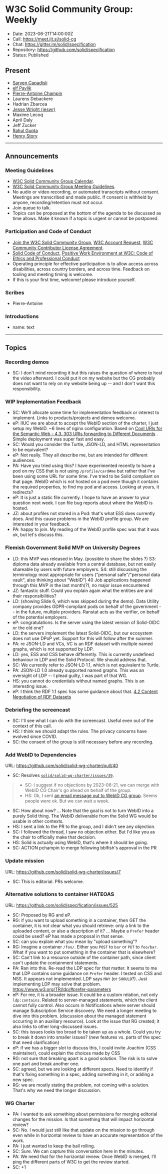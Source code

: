 # W3C Solid Community Group: Weekly

* Date: 2023-06-21T14:00:00Z
* Call: https://meet.jit.si/solid-cg
* Chat: https://gitter.im/solid/specification
* Repository: https://github.com/solid/specification
* Status: Published

## Present
* [Sarven Capadisli](https://csarven.ca/#i)
* [elf Pavlik](https://elf-pavlik.hackers4peace.net)
* [Pierre-Antoine Champin](https://solid.champin.net/pa/profile/card#me)
* Laurens Debackere
* Hadrian Zbarcea
* [Jesse Wright (jeswr)](https://www.jeswr.org/#me)
* Maxime Lecoq
* April Daly
* Jeff Zucker
* [Rahul Gupta](https://cxres.pages.dev/profile#i)
* [Henry Story](https://bblfish.net/people/henry/card#me)
---

## Announcements

### Meeting Guidelines
* [W3C Solid Community Group Calendar](https://www.w3.org/groups/cg/solid/calendar).
* [W3C Solid Community Group Meeting Guidelines](https://github.com/solid/specification/blob/main/meetings/README.md).
* No audio or video recording, or automated transcripts without consent. Meetings are transcribed and made public. If consent is withheld by anyone, recording/retention must not occur.
* Join queue to talk.
* Topics can be proposed at the bottom of the agenda to be discussed as time allows. Make it known if a topic is urgent or cannot be postponed.

### Participation and Code of Conduct
* [Join the W3C Solid Community Group](https://www.w3.org/community/solid/join), [W3C Account Request](http://www.w3.org/accounts/request), [W3C Community Contributor License Agreement](https://www.w3.org/community/about/agreements/cla/).
* [Solid Code of Conduct](https://github.com/solid/process/blob/main/code-of-conduct.md), [Positive Work Environment at W3C: Code of Ethics and Professional Conduct](https://www.w3.org/Consortium/cepc/)
* Operating principle for effective participation is to allow access across disabilities, across country borders, and across time. Feedback on tooling and meeting timing is welcome.
* If this is your first time, welcome! please introduce yourself.


### Scribes
* Pierre-Antoine

### Introductions
* name: text

---


## Topics

### Recording demos
* SC: I don't mind recording it but this raises the question of where to host the video afterward. I could put it on my website but the CG probably does not want to rely on my website being up -- and I don't want this responsibility.

### WIP Implementation Feedback
* SC: We'll allocate some time for implementation feedback or interest to implement. Links to products/projects and demos welcome.
* eP: IIUC we are about to accept the WebID section of the charter, I just setup my WebID. ~6 lines of nginx configuration. Based on [Cool URIs for the Semantic Web - 4.3. 303 URIs forwarding to Different Documents](https://www.w3.org/TR/cooluris/#r303uri) . Simple deployment was super fast and easy.
* SC: Would you consider the Turtle, JSON-LD, and HTML representation to be equivalent?
* eP: Not really. They all describe me, but are intended for different audiences.
* PA: Have you tried using this? I have experimented recently to have a pod on my CSS that is not using `/profile/card#me` but rather that I've been using some URL for some time. I've tried to be Solid compliant on that page. WebID which is not hosted on a pod even though it contains the required properties, to find my pod and access. Looking at yours, it redirects?
* eP: It is just a static file currently. I hope to have an answer to your question next week. I can file bug reports about where the WebID is hosted.
* JZ: about profiles not stored in a Pod: that's what ESS does currently does. And this cause problems in the WebID profile group. We are interested in your feedback.
* PA: happy to join. My reading of the WebID profile spec was that it was ok, but let's discuss this.

### Flemish Government Solid MVP on University Degrees

* LD: this MVP was released in May.
    (possible to share the slides ?)
    S3: diploma data already available from a central database, but not easily shareable by users with future employers.
    S4: still discussing the terminology most appropriate for users ("personal safe"/"personal data vault", also thinking about "WebID")
    40 Job applications happened through this MVP in the last month(?), no major issue encountered
* JZ: fantastic stuff. Could you explain again what the entities are and their responsibilities?
* LD: (showing Slide 6, which was skipped during the demo). Data Utility company provides GDPR-compliant pods on behalf of the government -- in the future, multiple providers. Ranstat acts as the verifier, on behalf of the potential employers.
* eP: congratulations. Is the server using the latest version of Solid-OIDC or the old one?
* LD: the servers implement the latest Solid-OIDC, but our ecosystem does not use DPoP yet. Support for this will follow after the summer.
* PA: re JSON-LD and VCs, VC is an RDF dataset with multiple named graphs, which is not supported by LDP.
* LD: yes, ESS and CSS behave differently. This is currently undefined behaviour in LDP and the Solid Protocol. We should address that.
* SC: We currently refer to JSON-LD 1.1, which is not equivalent to Turtle.
* PA: JSON-LD 1.0 already supported named graphs. This was an oversight of LDP -- I plead guilty, I was part of that WG.
* HS: you cannot do credentials without named graphs. This is an interesting issue.
* eP: I think the RDF 1.1 spec has some guidance about that. [4.2 Content Negotiation of RDF Datasets](https://www.w3.org/TR/rdf11-concepts/#section-dataset-conneg)

### Debriefing the screencast

* SC: I'll see what I can do with the screencast. Useful even out of the context of this call.
* HS: I think we should adapt the rules. The privacy concerns have evolved since COVID.
* SC: the consent of the group is still necessary before any recording. 


### Add WebID to Dependencies
URL: https://github.com/solid/solid-wg-charter/pull/40

* SC: Resolves [`solid/solid-wg-charter/issues/39`](https://github.com/solid/solid-wg-charter/issues/39).
>* SC: I suggest if no objections by 2023-06-21, we can merge with WebID CG Chair's go ahead on behalf of the group.
>* HS: Ok, I sent [an email message out to WebID CG group](https://lists.w3.org/Archives/Public/public-webid/2023Jun/0001.html). Seems people were ok. But we can wait a week.
* SC: How about now?
  ... Note that the goal is not to turn WebID into a purely Solid thing. The WebID deliverable from the Solid WG would be usable in other contexts.
* HS: I sent a link to the PR to the group, and I didn't see any objection.
* SC: I followed the thread, I saw no objection either. But I'd like you as the chair to officially make that decision.
* HS: Solid is actually using WebID, that's where it should be going.
* SC: ACTION pchampin to merge following bblfish's approval in the PR


### Update mission
URL: https://github.com/solid/solid-wg-charter/issues/7

* SC: This is editorial. PRs welcome.


### Alternative solutions to container HATEOAS
URL: https://github.com/solid/specification/issues/525

* SC: Proposed by RG and eP.
* RG: if you want to upload something in a container, then GET the container, it is not clear what you should retrieve: only a link to the uploaded content, or also a description of it?
  ... Maybe a `Prefer` header could be used? eP has made a proposal in that sense.
* SC: can you explain what you mean by "upload something"?
* RG: Imagine a container `/foo/`. Either you `POST` to `bar` or `PUT` to `foo/bar`. What if you want to put something in the container that is elsewhere?
* SC: Can't link to a resource outside of the container path, since client can't update the containment statements.
* PA: Ran into this. Re-read the LDP spec for that matter. It seems to me that LDP contains some guidance on `Prefer` header. I tested on CSS and NSS. It appears not implemented. LDP says `MAY` (or `SHOULD`?). Just implementing LDP may solve that problem. https://www.w3.org/TR/ldp/#prefer-parameters
* eP: For me, it is a broader issue. It could be a custom relation, not only `ldp:contains`. Related to server-managed statements, which the client cannot fully control. Also occurs in Notifications where server should manage Subscription Service discovery. We need a longer meeting to dive into this problem. (discussion about the managed statement occurring in an auxiliary resource). Look at the issue that RG created; it also links to other long-discussed issues.
* SC: this issues looks too broad to be taken up as a whole. Could you try to break it down into smaller issues? (new features vs. parts of the spec that need clarification)
* eP: if we has a bigger slot to discuss this, I could invite Joachim (CSS maintainer), could explain the choices made by CSS
* RG: not sure that breaking apart is a good solution. The risk is to solve one part and break another one.
* SC: agreed, but we are looking at different specs. Need to identify if that's fixing something in a spec, adding something in it, or adding a new spec.
* RG: we are mostly stating the problem, not coming with a solution. That's why we need the longer discussion.

### WG Charter
* PA: I wanted to ask something about permissions for merging editorial changes for the mission. Is that something that will impact horizontal review?
* SC: No. I would just still like that update on the mission to go through even while in horizontal review to have an accurate representation of the work.
* PA: I just wanted to keep the ball rolling.
* SC: Sure. We can capture this conversation here in the minutes.
* PA: We need that for the horizontal review. Once WebID is merged, I'll ping the different parts of W3C to get the review started.
* SC: +1
